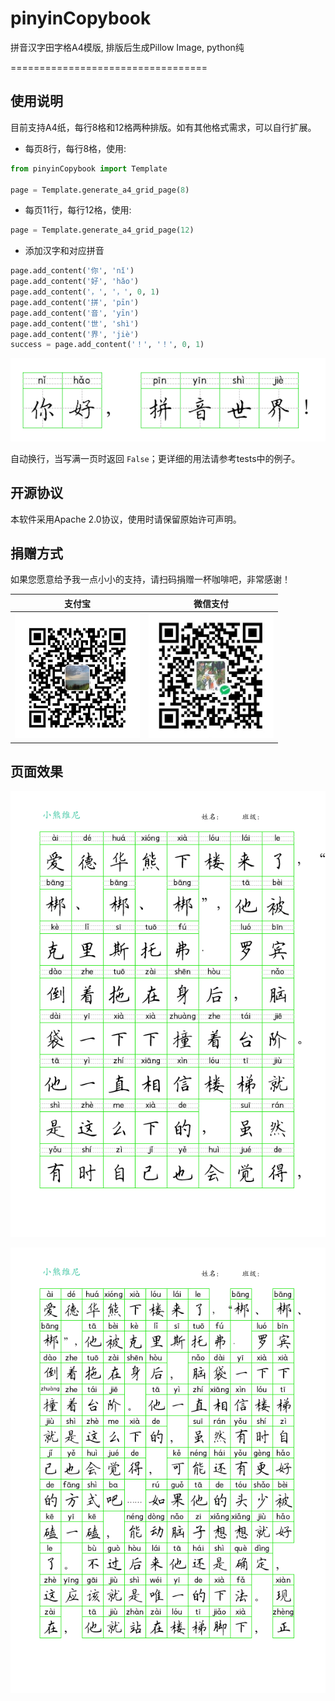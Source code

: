 # pinyinCopybook

拼音汉字田字格A4模版, 排版后生成Pillow Image, python纯

==================================

## 使用说明

目前支持A4纸，每行8格和12格两种排版。如有其他格式需求，可以自行扩展。

* 每页8行，每行8格，使用:

``` python
from pinyinCopybook import Template

page = Template.generate_a4_grid_page(8)
```

* 每页11行，每行12格，使用:

``` python
page = Template.generate_a4_grid_page(12)
```

* 添加汉字和对应拼音

``` python
page.add_content('你', 'nǐ')
page.add_content('好', 'hǎo')
page.add_content('，', '，', 0, 1)
page.add_content('拼', 'pīn')
page.add_content('音', 'yīn')
page.add_content('世', 'shì')
page.add_content('界', 'jiè')
success = page.add_content('！', '！', 0, 1)
```

![hello world!](doc/hello.png "hello world!")

自动换行，当写满一页时返回 ```False```；更详细的用法请参考tests中的例子。

## 开源协议

本软件采用Apache 2.0协议，使用时请保留原始许可声明。

## 捐赠方式

如果您愿意给予我一点小小的支持，请扫码捐赠一杯咖啡吧，非常感谢！

| 支付宝 | 微信支付 |
| :------: | :------: |
| <img width="200" height="200" src="doc/zfb_pay.jpg" /> | <img width="200" height="200" src="doc/wechat_pay.jpg" /> |

## 页面效果

![每行8格](tests/a4_big.png "每行8格，适用阅读入门阶段")

![每行12格](tests/a4.png "每行8格，适用开始段落阅读阶段")
